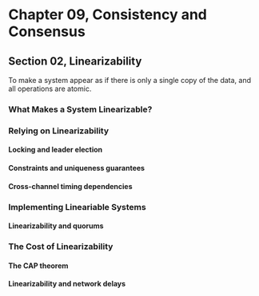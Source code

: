 # Chapter 09, Consistency and Consensus

## Section 02, Linearizability

To make a system appear as if there is only a single copy of the data, and all operations are atomic.

### What Makes a System Linearizable?

### Relying on Linearizability

#### Locking and leader election

#### Constraints and uniqueness guarantees

#### Cross-channel timing dependencies

### Implementing Lineariable Systems

#### Linearizability and quorums

### The Cost of Linearizability

#### The CAP theorem

#### Linearizability and network delays
